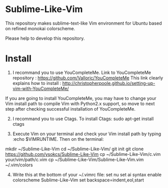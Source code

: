 Sublime-Like-Vim
================

This repository makes sublime-text-like Vim environment for Ubuntu based on refined monokai colorscheme.

Please help to develop this repository.


Install
================

1. I recommand you to use YouCompleteMe.
  Link to YouCompleteMe repository : https://github.com/Valloric/YouCompleteMe
  This link clearly explains how to install : http://christopherpoole.github.io/setting-up-vim-with-YouCompleteMe/
  
  If you are going to install YouCompleteMe, you may have to change your Vim install path to compile Vim
  with Python2.x support, so move to next step after checking successful installation of YouCompleteMe.
  
2. I recommand you to use Ctags. To install Ctags:
  sudo apt-get install ctags
  
3. Execute Vim on your terminal and check your Vim install path by typing :echo $VIMRUNTIME.
  Then on the terminal:
  
  mkdir ~/Sublime-Like-Vim
  cd ~/Sublime-Like-Vim/
  git init
  git clone https://github.com/ysokcs/Sublime-Like-Vim
  cp ~/Sublime-Like-Vim/c.vim your/vim/path/c.vim
  cp ~/Sublime-Like-Vim/Sublime-Like-Vim.vim ~/.vim/colors

4. Write this at the bottom of your ~/.vimrc file:
  set nu
  set ai
  syntax enable
  colorscheme Sublime-Like-Vim
  set backspace=indent,eol,start
  
